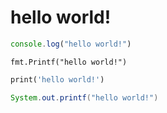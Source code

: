 # hello world!

```javascript
console.log("hello world!")
```

```golang
fmt.Printf("hello world!")
```

```dart
print('hello world!')
```

```java
System.out.printf("hello world!")
```
